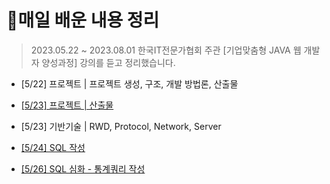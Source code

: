 # 💾매일 배운 내용 정리



> 2023.05.22 ~ 2023.08.01 한국IT전문가협회 주관 [기업맞춤형 JAVA 웹 개발자 양성과정]  강의를 듣고 정리했습니다.



- [5/22] 프로젝트 | 프로젝트 생성, 구조, 개발 방법론, 산출물

- [[5/23] 프로젝트 | 산출물](notes/0523_PROJECT.md)

- [5/23] 기반기술 | RWD, Protocol, Network, Server

- [[5/24] SQL 작성](notes/0524_ANSI_SQL.md)

- [[5/26] SQL 심화 - 통계쿼리 작성](notes/0526_SQL_advanced.md)

